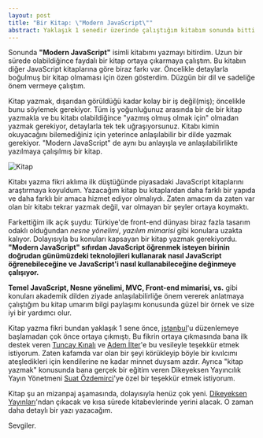 ```yaml
---
layout: post
title: "Bir Kitap: \"Modern JavaScript\""
abstract: Yaklaşık 1 senedir üzerinde çalıştığım kitabım sonunda bitti. Bu kitabın hikayesini sizinle paylaşmak istedim.
---
```


Sonunda **"Modern JavaScript"** isimli kitabımı yazmayı bitirdim. Uzun bir sürede olabildiğince faydalı bir kitap ortaya çıkarmaya çalıştım. Bu kitabın diğer JavaScript kitaplarına göre biraz farkı var. Öncelikle detaylarla boğulmuş bir kitap olmaması için özen gösterdim. Düzgün bir dil ve sadeliğe önem vermeye çalıştım.

Kitap yazmak, dışarıdan görüldüğü kadar kolay bir iş değil(miş); öncelikle bunu söylemek gerekiyor. Tüm iş yoğunluğunuz arasında bir de bir kitap yazmakla ve bu kitabı olabildiğince "yazmış olmuş olmak için" olmadan yazmak gerekiyor, detaylarla tek tek uğraşıyorsunuz. Kitabı kimin okuyacağını bilemediğiniz için yeterince anlaşılabilir bir dilde yazmak gerekiyor. "Modern JavaScript" de aynı bu anlayışla ve anlaşılabilirlikte yazılmaya çalışılmış bir kitap.

![Kitap](https://dl.dropbox.com/s/y5ht5kwxxg1ahz8/book.jpg)

Kitabı yazma fikri aklıma ilk düştüğünde piyasadaki JavaScript kitaplarını araştırmaya koyuldum. Yazacağım kitap bu kitaplardan daha farklı bir yapıda ve daha farklı bir amaca hizmet ediyor olmalıydı. Zaten amacım da zaten var olan bir kitabı tekrar yazmak değil, var olmayan bir şeyler ortaya koymaktı.

Farkettiğim ilk açık şuydu: Türkiye'de front-end dünyası biraz fazla tasarım odaklı olduğundan _nesne yönelimi_, _yazılım mimarisi_ gibi konulara uzakta kalıyor. Dolayısıyla bu konuları kapsayan bir kitap yazmak gerekiyordu. **"Modern JavaScript" sıfırdan JavaScript öğrenmek isteyen birinin doğrudan günümüzdeki teknolojileri kullanarak nasıl JavaScript öğrenebileceğine ve JavaScript'i nasıl kullanabileceğine değinmeye çalışıyor.**

**Temel JavaScript, Nesne yönelimi, MVC, Front-end mimarisi, vs.** gibi konuları akademik dilden ziyade anlaşılabilirliğe önem vererek anlatmaya çalıştığım bu kitap umarım bilgi paylaşımı konusunda güzel bir örnek ve size iyi bir yardımcı olur.

Kitap yazma fikri bundan yaklaşık 1 sene önce, [jstanbul](http://jstanbul.org)'u düzenlemeye başlamadan çok önce ortaya çıkmıştı. Bu fikrin ortaya çıkmasında bana ilk destek veren [Tuncay Kınalı](https://twitter.com/tkinali) ve [Adem İlter](https://twitter.com/ademilter)'e bu vesileyle teşekkür etmek istiyorum. Zaten kafamda var olan bir şeyi körükleyip böyle bir kıvılcımı ateşledikleri için kendilerine ne kadar minnet duysam azdır. Ayrıca "kitap yazmak" konusunda bana gerçek bir eğitim veren Dikeyeksen Yayıncılık Yayın Yönetmeni [Suat Özdemirci](https://twitter.com/suatozdemirci)'ye özel bir teşekkür etmek istiyorum.

Kitap şu an mizanpaj aşamasında, dolayısıyla henüz çok yeni. [Dikeyeksen Yayınları](http://dikeyeksen.com/kitap)'ndan çıkacak ve kısa sürede kitabevlerinde yerini alacak. O zaman daha detaylı bir yazı yazacağım.

Sevgiler.

